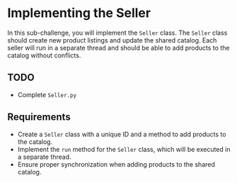 # Implementing the Seller

In this sub-challenge, you will implement the `Seller` class. The `Seller` class should create new product listings and update the shared catalog. Each seller will run in a separate thread and should be able to add products to the catalog without conflicts.

## TODO

- Complete `Seller.py`

## Requirements

- Create a `Seller` class with a unique ID and a method to add products to the catalog.
- Implement the `run` method for the `Seller` class, which will be executed in a separate thread.
- Ensure proper synchronization when adding products to the shared catalog.
